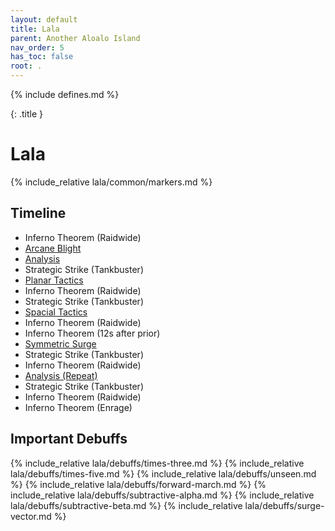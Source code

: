 ```yaml
---
layout: default
title: Lala
parent: Another Aloalo Island
nav_order: 5
has_toc: false
root: .
---
```


{% include defines.md %}

{: .title }
# Lala

{% include_relative lala/common/markers.md %}

## Timeline

* Inferno Theorem (Raidwide)
* [Arcane Blight](./arcane-blight/)
* [Analysis](./analysis/)
* Strategic Strike (Tankbuster)
* [Planar Tactics](./planar-tactics)
* Inferno Theorem (Raidwide)
* Strategic Strike (Tankbuster)
* [Spacial Tactics](./spacial-tactics)
* Inferno Theorem (Raidwide)
* Inferno Theorem (12s after prior)
* [Symmetric Surge](./symmetric-surge)
* Strategic Strike (Tankbuster)
* Inferno Theorem (Raidwide)
* [Analysis (Repeat)](./analysis/)
* Strategic Strike (Tankbuster)
* Inferno Theorem (Raidwide)
* Inferno Theorem (Enrage)

## Important Debuffs

<div class="debuffs" markdown="1">
{% include_relative lala/debuffs/times-three.md %}
{% include_relative lala/debuffs/times-five.md %}
{% include_relative lala/debuffs/unseen.md %}
{% include_relative lala/debuffs/forward-march.md %}
{% include_relative lala/debuffs/subtractive-alpha.md %}
{% include_relative lala/debuffs/subtractive-beta.md %}
{% include_relative lala/debuffs/surge-vector.md %}
</div>

